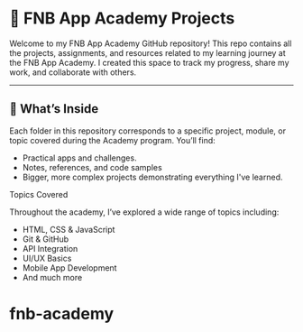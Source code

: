 # 📲 FNB App Academy Projects

Welcome to my FNB App Academy GitHub repository! This repo contains all the projects, assignments, and resources related to my learning journey at the FNB App Academy. I created this space to track my progress, share my work, and collaborate with others.

---

## 📁 What’s Inside

Each folder in this repository corresponds to a specific project, module, or topic covered during the Academy program. You’ll find:

*  Practical apps and challenges.
*  Notes, references, and code samples
*  Bigger, more complex projects demonstrating everything I've learned.


 Topics Covered

Throughout the academy, I’ve explored a wide range of topics including:

* HTML, CSS & JavaScript
* Git & GitHub
* API Integration
* UI/UX Basics
* Mobile App Development
* And much more
# fnb-academy
